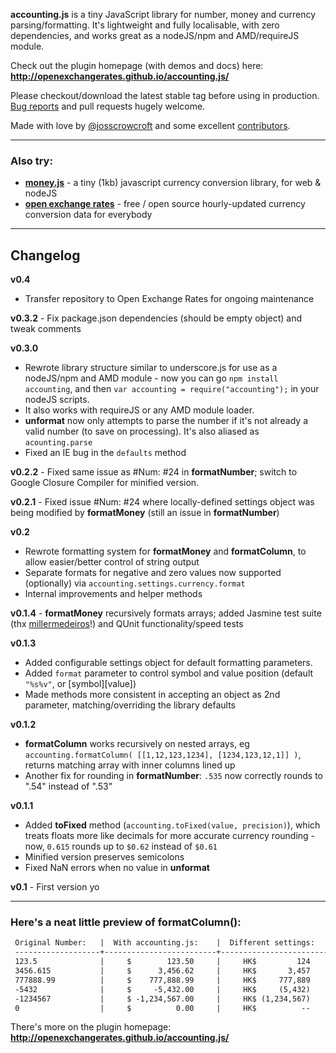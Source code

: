 **accounting.js** is a tiny JavaScript library for number, money and currency parsing/formatting. It's lightweight and fully localisable, with zero dependencies, and works great as a nodeJS/npm and AMD/requireJS module. 

Check out the plugin homepage (with demos and docs) here: **http://openexchangerates.github.io/accounting.js/**

Please checkout/download the latest stable tag before using in production. [Bug reports](https://github.com/josscrowcroft/accounting.js/issues) and pull requests hugely welcome.

Made with love by [@josscrowcroft](http://twitter.com/josscrowcroft) and some excellent [contributors](https://github.com/josscrowcroft/accounting.js/contributors).

---

### Also try:

* **[money.js](http://josscrowcroft.github.com/money.js)** - a tiny (1kb) javascript currency conversion library, for web & nodeJS
* **[open exchange rates](http://josscrowcroft.github.com/open-exchange-rates/)** - free / open source hourly-updated currency conversion data for everybody

---

## Changelog

**v0.4**
* Transfer repository to Open Exchange Rates for ongoing maintenance

**v0.3.2** - Fix package.json dependencies (should be empty object) and tweak comments

**v0.3.0**
* Rewrote library structure similar to underscore.js for use as a nodeJS/npm and AMD module - now you can go `npm install accounting`, and then `var accounting = require("accounting");` in your nodeJS scripts. 
* It also works with requireJS or any AMD module loader.
* **unformat** now only attempts to parse the number if it's not already a valid number (to save on processing). It's also aliased as `acounting.parse`
* Fixed an IE bug in the `defaults` method

**v0.2.2** - Fixed same issue as \#Num: #24 in **formatNumber**; switch to Google Closure Compiler for minified version.

**v0.2.1** - Fixed issue \#Num: #24 where locally-defined settings object was being modified by **formatMoney** (still an issue in **formatNumber**)

**v0.2**

* Rewrote formatting system for **formatMoney** and **formatColumn**, to allow easier/better control of string output
* Separate formats for negative and zero values now supported (optionally) via `accounting.settings.currency.format`
* Internal improvements and helper methods

**v0.1.4** - **formatMoney** recursively formats arrays; added Jasmine test suite (thx [millermedeiros](https://github.com/millermedeiros)!) and QUnit functionality/speed tests

**v0.1.3**

* Added configurable settings object for default formatting parameters.
* Added `format` parameter to control symbol and value position (default `"%s%v"`, or [symbol][value])
* Made methods more consistent in accepting an object as 2nd parameter, matching/overriding the library defaults

**v0.1.2**

* **formatColumn** works recursively on nested arrays, eg `accounting.formatColumn( [[1,12,123,1234], [1234,123,12,1]] )`, returns matching array with inner columns lined up
* Another fix for rounding in **formatNumber**: `.535` now correctly rounds to ".54" instead of ".53"

**v0.1.1**

* Added **toFixed** method (`accounting.toFixed(value, precision)`), which treats floats more like decimals for more accurate currency rounding - now, `0.615` rounds up to `$0.62` instead of `$0.61`
* Minified version preserves semicolons
* Fixed NaN errors when no value in **unformat**

**v0.1** - First version yo


---

### Here's a neat little preview of **formatColumn()**:

```html
 Original Number:   |  With accounting.js:    |  Different settings:    |    Symbol after value:
 -------------------+-------------------------+-------------------------+-----------------------
 123.5              |     $        123.50     |     HK$         124     |            123.50 GBP
 3456.615           |     $      3,456.62     |     HK$       3,457     |          3,456.62 GBP
 777888.99          |     $    777,888.99     |     HK$     777,889     |        777,888.99 GBP
 -5432              |     $     -5,432.00     |     HK$     (5,432)     |         -5,432.00 GBP
 -1234567           |     $ -1,234,567.00     |     HK$ (1,234,567)     |     -1,234,567.00 GBP
 0                  |     $          0.00     |     HK$          --     |              0.00 GBP
```

There's more on the plugin homepage: **http://openexchangerates.github.io/accounting.js/**
